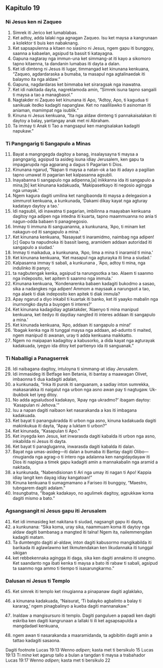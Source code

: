 Kapitulo 19
-----------

### Ni Jesus ken ni Zaqueo

1. Simrek iti Jerico ket lumablabas.
2. Ket adtoy, adda lalaki nga agnagan Zaqueo. Isu ket maysa a kangrunaan a kolektor ti buis ken nabaknang.
3. Ket sapsapulenna a kitaen no siasino ni Jesus, ngem gapu iti bunggoy, saanna a kabaelan, agsipud ta bassit ti katayagna.
4. Gapuna nagtaray nga immun-una ket simmang-at iti kayo a sikomoro tapno kitaenna, ta dandanin lumabas iti dayta a dalan.
5. Ket idi dimteng ni Jesus iti lugar, timmangad ket kinunana kenkuana, “Zaqueo, agdardaraska a bumaba, ta masapul nga agtalinaedak iti balaymo ita nga aldaw.”
6. Gapuna, nagdardaras ket bimmaba ket siraragsak nga inawatna.
7. Ket idi nakitada dayta, nagreklamoda amin, “Simrek isuna tapno sangaili ti maysa a tao a managbasol.”
8. Nagtakder ni Zaqueo ket kinunana iti Apo, “Adtoy, Apo, ti kagudua ti sanikuak itedko kadagiti napanglaw. Ket no naallilawko ti asinoman iti aniaman, mamimpat nga isublik.”
9. Kinuna ni Jesus kenkuana, “Ita nga aldaw dimteng ti pannakaisalakan iti daytoy a balay, yantangay anak met ni Abraham.
10. Ta immay ti Anak ti Tao a mangsapul ken mangisalakan kadagiti napukaw.”

### Ti Pangngarig ti Sangapulo a Minas

11. Bayat a mangngegda dagitoy a banag, insalaysayna ti maysa a pangngarig, agsipud ta asideg isuna idiay Jerusalem, ken gapu ta impagarupda nga agparang a dagus ti Pagarian ti Dios.
12. Kinunana ngarud, “Napan ti maysa a natan-ok a tao iti adayo a pagilian tapno umawat iti pagarian ket kalpasanna agsubli.
13. Inayabanna ti sangapulo nga adipenna,[a] inikkanna ida iti sangapulo a mina,[b] ket kinunana kadakuada, ‘Makipasetkayo iti negosio agingga nga umayak.’
14. Ngem kagura dagiti umilina ket nangibaonda iti maysa a delegasion a simmurot kenkuana, a kunkunada, ‘Dakami dikay kayat nga agturay kadatayo daytoy a tao.’
15. Idi nagsubli, idi inawatna ti pagarian, imbilinna a maayaban kenkuana dagitoy nga adipen nga intedna iti kuarta, tapno maammuanna no ania ti nagun-odda babaen ti panagnegosio.
16. Immay ti immuna iti sanguananna, a kunkunana, ‘Apo, ti minam ket nakagun-od iti sangapulo a mina.’
17. Ket kinunana kenkuana, ‘Nasayaat ti inaramidmo, naimbag nga adipen![c] Gapu ta napudnoka iti bassit laeng, aramidem addaan autoridad iti sangapulo a siudad.’
18. Immay ti maikadua, a kunkunana, ‘Apo, lima a mina ti inaramid ti mina.’
19. Ket kinunana kenkuana, ‘Ket masapul nga agturayka iti lima a siudad.’
20. Kalpasanna immay ti sabali, a kunkunana , ‘Apo, adtoy ti mina, nga indulinko iti panyo;
21. ta nagbutengak kenka, agsipud ta narungsotka a tao. Alaem ti saanmo nga indeposito, ket apitem ti saanmo nga immula.’
22. Kinunana kenkuana, ‘Kondenarenka babaen kadagiti bukodmo a sasao, sika a nadangkes nga adipen! Ammom a maysaak a narungsot a tao, nga alaek ti diak indeposito ken apitek ti diak immula?
23. Apay ngarud a diyo inkabil ti kuartak iti banko, ket iti yaayko mabalin nga inurnongko dayta a buyogen ti interes?’
24. Ket kinunana kadagidiay agtaktakder, ‘Alaenyo ti mina manipud kenkuana, ket itedyo iti daydiay nangted iti interes addaan iti sangapulo a mina.’
25. Ket kinunada kenkuana, ‘Apo, addaan iti sangapulo a mina!’
26. ‘Ibagak kenka nga iti tunggal maysa nga addaan, ad-adunto ti maited, ngem manipud iti awanan, uray ti adda kenkuana maikkatto.
27. Ngem no maipapan kadagitoy a kabusorko, a dida kayat nga agturayak kadakuada, iyegyo ida ditoy ket partienyo ida iti sanguanak.”

### Ti Naballigi a Panagserrek

28. Idi naibagana dagitoy, intuloyna ti simmang-at idiay Jerusalem.
29. Idi immasideg iti Betfage ken Betania, iti bantay a maawagan Olivet, imbaonna ti dua kadagiti adalan,
30. a kunkunada, “Inka iti purok iti sanguanam, a sadiay inton sumrekka, makasarakka iti naigalut nga urbon nga asno awan pay ti nagtugaw. Uk-ibukbok ket iyeg ditoy.
31. No adda agsaludsod kadakayo, ‘Apay nga ukradmo?’ ibagam daytoy: ‘Kasapulan ni Jehova.’”
32. Isu a napan dagiti naibaon ket nasarakanda a kas iti imbagana kadakuada.
33. Ket bayat ti panangukradda iti urbon nga asno, kinuna kadakuada dagiti makinkukua iti dayta, “Apay a luktam ti urbon?”
34. Ket kinunada, “Kasapulan ti Apo.”
35. Ket inyegda ken Jesus, ket inwarasda dagiti kabalda iti urbon nga asno, inkabilda ni Jesus iti dayta.
36. Ket bayat ti panagluganna, inwarasda dagiti kabalda iti dalan.
37. Bayat nga umas-asideg—iti dalan a bumaba iti Bantay dagiti Olibo—rinugianda nga agrag-o ti intero nga adalanna ken nangidaydayaw iti Dios iti napigsa a timek gapu kadagiti amin a mannakabalin nga aramid a nakitada,
38. a kunkunada, “Nabendisionan ti Ari nga umay iti nagan ti Apo! Kappia idiay langit ken dayag idiay kangatoan!”
39. Kinuna kenkuana ti sumagmamano a Fariseo iti bunggoy, “Maestro, tubngarem dagiti adalam.”
40. Insungbatna, “Ibagak kadakayo, no agulimek dagitoy, agpukkaw koma dagiti mismo a bato.”

### Agsangsangit ni Jesus gapu iti Jerusalem

41. Ket idi immasideg ket nakitana ti siudad, nagsangit gapu iti dayta,
42. a kunkunana: “Sika koma, uray sika, naammuam koma iti daytoy nga aldaw dagiti bambanag a mangted iti talna! Ngem ita, nailemmengdan kadagiti matam.
43. Ta dumtengto dagiti al-aldaw, inton dagiti kabusormo mangikabilda iti barikada iti aglawlawmo ket likmutendakan ken likudannaka iti tunggal sikigan
44. ket rebbekennaka agingga iti daga, sika ken dagiti annakmo iti unegmo. Ket saandanto nga ibati kenka ti maysa a bato iti rabaw ti sabali, agsipud ta saanmo nga ammo ti tiempo ti isasarungkarmo.”

### Dalusan ni Jesus ti Templo

45. Ket simrek iti templo ket rinugianna a pinapanaw dagiti aglaklako,
46. a kinunana kadakuada, “Naisurat, ‘Ti balayko agbalinto a balay ti kararag,’ ngem pinagbalinyo a kueba dagiti mannanakaw.”

47. Inaldaw a mangisursuro iti templo. Dagiti panguluen a papadi ken dagiti eskriba ken dagiti kangrunaan a lallaki ti ili ket agsapsapulda a mangdadael kenkuana,
48. ngem awan ti nasarakanda a maaramidanda, ta agbibitin dagiti amin a tattao kadagiti sasaona.

Dagiti footnote
Lucas 19:13 Wenno *adipen*; kasta met ti bersikulo 15
Lucas 19:13 Ti *mina* ket agarup tallo a bulan a tangdan ti maysa a trabahador
Lucas 19:17 Wenno *adipen*; kasta met ti bersikulo 22